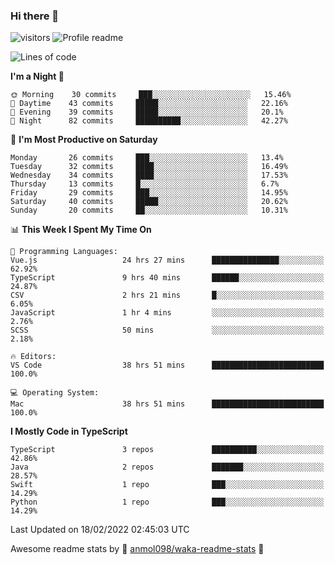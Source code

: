 ### Hi there 👋  
![visitors](https://visitor-badge.laobi.icu/badge?page_id=leverglowh) ![Profile readme](https://github.com/leverglowh/leverglowh/workflows/Profile%20readme/badge.svg?branch=master)

<!--START_SECTION:waka-->
![Lines of code](https://img.shields.io/badge/From%20Hello%20World%20I%27ve%20Written-17%20Thousand%20lines%20of%20code-blue)

**I'm a Night 🦉** 

```text
🌞 Morning    30 commits     ███░░░░░░░░░░░░░░░░░░░░░░   15.46% 
🌆 Daytime    43 commits     █████░░░░░░░░░░░░░░░░░░░░   22.16% 
🌃 Evening    39 commits     █████░░░░░░░░░░░░░░░░░░░░   20.1% 
🌙 Night      82 commits     ██████████░░░░░░░░░░░░░░░   42.27%

```
📅 **I'm Most Productive on Saturday** 

```text
Monday       26 commits     ███░░░░░░░░░░░░░░░░░░░░░░   13.4% 
Tuesday      32 commits     ████░░░░░░░░░░░░░░░░░░░░░   16.49% 
Wednesday    34 commits     ████░░░░░░░░░░░░░░░░░░░░░   17.53% 
Thursday     13 commits     █░░░░░░░░░░░░░░░░░░░░░░░░   6.7% 
Friday       29 commits     ███░░░░░░░░░░░░░░░░░░░░░░   14.95% 
Saturday     40 commits     █████░░░░░░░░░░░░░░░░░░░░   20.62% 
Sunday       20 commits     ██░░░░░░░░░░░░░░░░░░░░░░░   10.31%

```


📊 **This Week I Spent My Time On** 

```text
💬 Programming Languages: 
Vue.js                   24 hrs 27 mins      ███████████████░░░░░░░░░░   62.92% 
TypeScript               9 hrs 40 mins       ██████░░░░░░░░░░░░░░░░░░░   24.87% 
CSV                      2 hrs 21 mins       █░░░░░░░░░░░░░░░░░░░░░░░░   6.05% 
JavaScript               1 hr 4 mins         ░░░░░░░░░░░░░░░░░░░░░░░░░   2.76% 
SCSS                     50 mins             ░░░░░░░░░░░░░░░░░░░░░░░░░   2.18%

🔥 Editors: 
VS Code                  38 hrs 51 mins      █████████████████████████   100.0%

💻 Operating System: 
Mac                      38 hrs 51 mins      █████████████████████████   100.0%

```

**I Mostly Code in TypeScript** 

```text
TypeScript               3 repos             ██████████░░░░░░░░░░░░░░░   42.86% 
Java                     2 repos             ███████░░░░░░░░░░░░░░░░░░   28.57% 
Swift                    1 repo              ███░░░░░░░░░░░░░░░░░░░░░░   14.29% 
Python                   1 repo              ███░░░░░░░░░░░░░░░░░░░░░░   14.29%

```



 Last Updated on 18/02/2022 02:45:03 UTC
<!--END_SECTION:waka-->


Awesome readme stats by :star2: [anmol098/waka-readme-stats](https://github.com/anmol098/waka-readme-stats) :star2:
